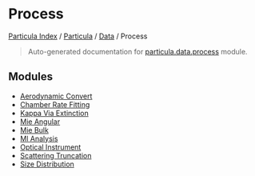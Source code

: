# Process

[Particula Index](../../../README.md#particula-index) / [Particula](../../index.md#particula) / [Data](../index.md#data) / Process

> Auto-generated documentation for [particula.data.process](https://github.com/Gorkowski/particula/blob/main/particula/data/process/__init__.py) module.

## Modules

- [Aerodynamic Convert](./aerodynamic_convert.md)
- [Chamber Rate Fitting](./chamber_rate_fitting.md)
- [Kappa Via Extinction](./kappa_via_extinction.md)
- [Mie Angular](./mie_angular.md)
- [Mie Bulk](./mie_bulk.md)
- [Ml Analysis](ml_analysis/index.md)
- [Optical Instrument](./optical_instrument.md)
- [Scattering Truncation](./scattering_truncation.md)
- [Size Distribution](./size_distribution.md)
